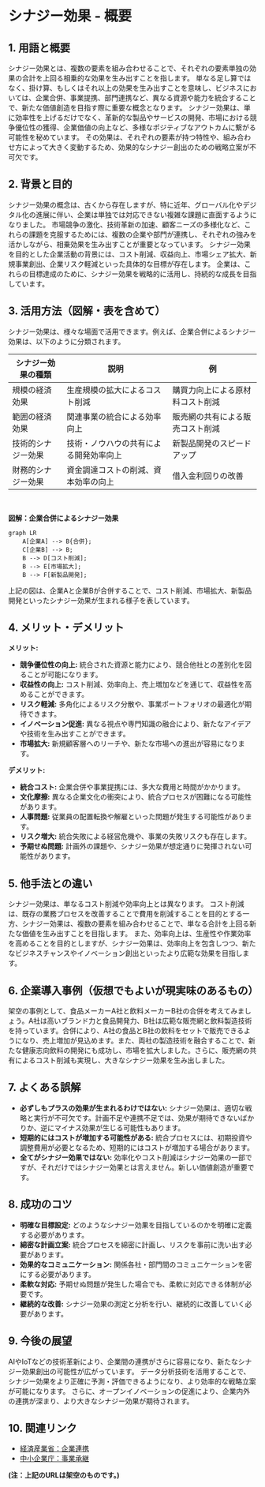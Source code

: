 # シナジー効果 - 概要

## 1. 用語と概要

シナジー効果とは、複数の要素を組み合わせることで、それぞれの要素単独の効果の合計を上回る相乗的な効果を生み出すことを指します。  単なる足し算ではなく、掛け算、もしくはそれ以上の効果を生み出すことを意味し、ビジネスにおいては、企業合併、事業提携、部門連携など、異なる資源や能力を統合することで、新たな価値創造を目指す際に重要な概念となります。  シナジー効果は、単に効率性を上げるだけでなく、革新的な製品やサービスの開発、市場における競争優位性の獲得、企業価値の向上など、多様なポジティブなアウトカムに繋がる可能性を秘めています。  その効果は、それぞれの要素が持つ特性や、組み合わせ方によって大きく変動するため、効果的なシナジー創出のための戦略立案が不可欠です。


## 2. 背景と目的

シナジー効果の概念は、古くから存在しますが、特に近年、グローバル化やデジタル化の進展に伴い、企業は単独では対応できない複雑な課題に直面するようになりました。  市場競争の激化、技術革新の加速、顧客ニーズの多様化など、これらの課題を克服するためには、複数の企業や部門が連携し、それぞれの強みを活かしながら、相乗効果を生み出すことが重要となっています。  シナジー効果を目的とした企業活動の背景には、コスト削減、収益向上、市場シェア拡大、新規事業創出、企業リスク軽減といった具体的な目標が存在します。  企業は、これらの目標達成のために、シナジー効果を戦略的に活用し、持続的な成長を目指しています。


## 3. 活用方法（図解・表を含めて）

シナジー効果は、様々な場面で活用できます。例えば、企業合併によるシナジー効果は、以下のように分類されます。

| シナジー効果の種類 | 説明 | 例 |
|---|---|---|
| 規模の経済効果 | 生産規模の拡大によるコスト削減 | 購買力向上による原材料コスト削減 |
| 範囲の経済効果 | 関連事業の統合による効率向上 | 販売網の共有による販売コスト削減 |
| 技術的シナジー効果 | 技術・ノウハウの共有による開発効率向上 | 新製品開発のスピードアップ |
| 財務的シナジー効果 | 資金調達コストの削減、資本効率の向上 | 借入金利回りの改善 |

<br>

**図解：企業合併によるシナジー効果**

```mermaid
graph LR
    A[企業A] --> B{合併};
    C[企業B] --> B;
    B --> D[コスト削減];
    B --> E[市場拡大];
    B --> F[新製品開発];
```

上記の図は、企業Aと企業Bが合併することで、コスト削減、市場拡大、新製品開発といったシナジー効果が生まれる様子を表しています。


## 4. メリット・デメリット

**メリット:**

* **競争優位性の向上:** 統合された資源と能力により、競合他社との差別化を図ることが可能になります。
* **収益性の向上:** コスト削減、効率向上、売上増加などを通じて、収益性を高めることができます。
* **リスク軽減:** 多角化によるリスク分散や、事業ポートフォリオの最適化が期待できます。
* **イノベーション促進:** 異なる視点や専門知識の融合により、新たなアイデアや技術を生み出すことができます。
* **市場拡大:** 新規顧客層へのリーチや、新たな市場への進出が容易になります。


**デメリット:**

* **統合コスト:** 企業合併や事業提携には、多大な費用と時間がかかります。
* **文化摩擦:** 異なる企業文化の衝突により、統合プロセスが困難になる可能性があります。
* **人事問題:** 従業員の配置転換や解雇といった問題が発生する可能性があります。
* **リスク増大:** 統合失敗による経営危機や、事業の失敗リスクも存在します。
* **予期せぬ問題:** 計画外の課題や、シナジー効果が想定通りに発揮されない可能性があります。


## 5. 他手法との違い

シナジー効果は、単なるコスト削減や効率向上とは異なります。  コスト削減は、既存の業務プロセスを改善することで費用を削減することを目的とする一方、シナジー効果は、複数の要素を組み合わせることで、単なる合計を上回る新たな価値を生み出すことを目指します。  また、効率向上は、生産性や作業効率を高めることを目的としますが、シナジー効果は、効率向上を包含しつつ、新たなビジネスチャンスやイノベーション創出といったより広範な効果を目指します。


## 6. 企業導入事例（仮想でもよいが現実味のあるもの）

架空の事例として、食品メーカーA社と飲料メーカーB社の合併を考えてみましょう。A社は高いブランド力と食品開発力、B社は広範な販売網と飲料製造技術を持っています。合併により、A社の食品とB社の飲料をセットで販売できるようになり、売上増加が見込めます。また、両社の製造技術を融合することで、新たな健康志向飲料の開発にも成功し、市場を拡大しました。さらに、販売網の共有によるコスト削減も実現し、大きなシナジー効果を生み出しました。


## 7. よくある誤解

* **必ずしもプラスの効果が生まれるわけではない:** シナジー効果は、適切な戦略と実行が不可欠です。計画不足や連携不足では、効果が期待できないばかりか、逆にマイナス効果が生じる可能性もあります。
* **短期的にはコストが増加する可能性がある:** 統合プロセスには、初期投資や調整費用が必要となるため、短期的にはコストが増加する場合があります。
* **全てがシナジー効果ではない:** 効率化やコスト削減はシナジー効果の一部ですが、それだけではシナジー効果とは言えません。新しい価値創造が重要です。


## 8. 成功のコツ

* **明確な目標設定:**  どのようなシナジー効果を目指しているのかを明確に定義する必要があります。
* **綿密な計画立案:**  統合プロセスを綿密に計画し、リスクを事前に洗い出す必要があります。
* **効果的なコミュニケーション:**  関係各社・部門間のコミュニケーションを密にする必要があります。
* **柔軟な対応:**  予期せぬ問題が発生した場合でも、柔軟に対応できる体制が必要です。
* **継続的な改善:**  シナジー効果の測定と分析を行い、継続的に改善していく必要があります。


## 9. 今後の展望

AIやIoTなどの技術革新により、企業間の連携がさらに容易になり、新たなシナジー効果創出の可能性が広がっています。  データ分析技術を活用することで、シナジー効果をより正確に予測・評価できるようになり、より効率的な戦略立案が可能になります。  さらに、オープンイノベーションの促進により、企業内外の連携が深まり、より大きなシナジー効果が期待されます。


## 10. 関連リンク

* [経済産業省：企業連携](仮のURL)
* [中小企業庁：事業承継](仮のURL)


**(注：上記のURLは架空のものです。)**
